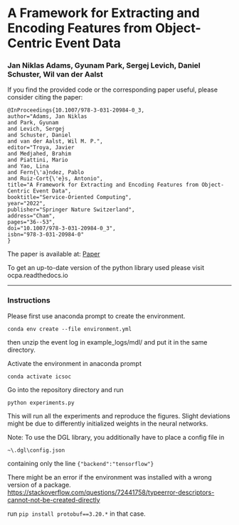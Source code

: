# A Framework for Extracting and Encoding Features from Object-Centric Event Data

### Jan Niklas Adams, Gyunam Park, Sergej Levich, Daniel Schuster, Wil van der Aalst

If you find the provided code or the corresponding paper useful, please consider citing the paper:
``` {.text}
@InProceedings{10.1007/978-3-031-20984-0_3,
author="Adams, Jan Niklas
and Park, Gyunam
and Levich, Sergej
and Schuster, Daniel
and van der Aalst, Wil M. P.",
editor="Troya, Javier
and Medjahed, Brahim
and Piattini, Mario
and Yao, Lina
and Fern{\'a}ndez, Pablo
and Ruiz-Cort{\'e}s, Antonio",
title="A Framework for Extracting and Encoding Features from Object-Centric Event Data",
booktitle="Service-Oriented Computing",
year="2022",
publisher="Springer Nature Switzerland",
address="Cham",
pages="36--53",
doi="10.1007/978-3-031-20984-0_3",
isbn="978-3-031-20984-0"
}
```

The paper is available at: [Paper](https://link.springer.com/chapter/10.1007/978-3-031-20984-0_3)

To get an up-to-date version of the python library used please visit ocpa.readthedocs.io
_____________

### Instructions

Please first use anaconda prompt to create the environment.

``conda env create --file environment.yml``

then unzip the event log in example_logs/mdl/ and put it in the same directory.

Activate the environment in anaconda prompt

``conda activate icsoc``

Go into the repository directory and run 

``python experiments.py``

This will run all the experiments and reproduce the figures. Slight deviations might be due to differently initialized weights in the neural networks.

Note: To use the DGL library, you additionally have to place a config file in 

``~\.dgl\config.json``

containing only the line 
``{"backend":"tensorflow"}``

There might be an error if the environment was installed with a wrong version of a package.
https://stackoverflow.com/questions/72441758/typeerror-descriptors-cannot-not-be-created-directly

run 
``pip install protobuf==3.20.*``
in that case.
